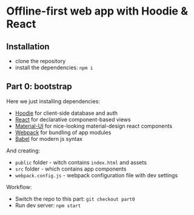 Offline-first web app with Hoodie & React
=========================================

Installation
------------
- clone the repository
- install the dependencies: `npm i`


Part 0: bootstrap
-----------------
Here we just installing dependencies:

- [Hoodie](http://docs.hood.ie/camp/) for client-side database and auth
- [React](https://facebook.github.io/react/) for declarative component-based
  views
- [Material-UI](http://www.material-ui.com/) for nice-looking material-design
  react components
- [Webpack](https://webpack.github.io/) for bundling of app modules
- [Babel](https://babeljs.io/) for modern js syntax

And creating:

- `public` folder - witch contains `index.html` and assets
- `src` folder - which contains app components
- `webpack.config.js` - webpack configuration file with dev settings

Workflow:

- Switch the repo to this part: `git checkout part0`
- Run dev server: `npm start`
